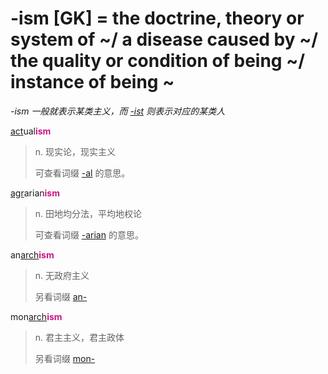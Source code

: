 # -ism [GK] = the doctrine, theory or system of ~/ a disease caused by ~/ the quality or condition of being ~/ instance of being ~

*-ism 一般就表示某类主义，而 [-ist](-ist.md) 则表示对应的某类人*

[act](_act_.md)ual<b style="color: #C71585;">ism</b>
> n. 现实论，现实主义
>
> 可查看词缀 [-al](-al.md) 的意思。

[agr](_agr_.md)arian<b style="color: #C71585;">ism</b>
> n. 田地均分法，平均地权论
>
> 可查看词缀 [-arian](-arian.md) 的意思。

an[arch](_arch_.md)<b style="color: #C71585;">ism</b>
> n. 无政府主义
>
> 另看词缀 [an-](a-.2.md)

mon[arch](_arch_.md)<b style="color: #C71585;">ism</b>
> n. 君主主义，君主政体
>
> 另看词缀 [mon-](mon-.md)